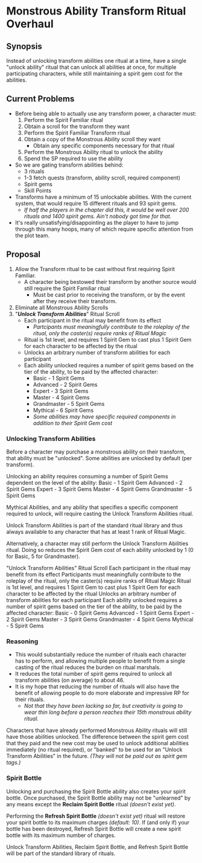 # **Monstrous Ability Transform Ritual Overhaul** #

## **Synopsis** ##
Instead of unlocking transform abilities one ritual at a time, have a single "unlock ability" ritual that can unlock all abilities at once, for multiple participating characters, while still maintaining a spirit gem cost for the abilities.

## **Current Problems**
- Before being able to actually use any transform power, a character must:
    1) Perform the Spirit Familiar ritual
    2) Obtain a scroll for the transform they want
    3) Perform the Spirit Familiar Transform ritual
    4) Obtain a copy of the Monstrous Ability scroll they want
        - Obtain any specific components necessary for that ritual
    5) Perform the Monstrous Ability ritual to unlock the ability
    6) Spend the SP required to use the ability
- So we are gating transform abilities behind:
    - 3 rituals
    - 1-3 fetch quests (transform, ability scroll, required component)
    - Spirit gems
    - Skill Points
- Transforms have a minimum of 15 unlockable abilities. With the current system, that would require 15 different rituals and 93 spirit gems.
    - _If half the players in the chapter did this, it would be well over 200 rituals and 1400 spirit gems. Ain't nobody got time for that._
- It's really unsatisfying/disappointing as the player to have to jump through this many hoops, many of which require specific attention from the plot team.


## **Proposal**
1) Allow the Transform ritual to be cast without first requiring Spirit Familiar.
    - A character being bestowed their transform by another source would still require the Spirit Familiar ritual
        - Must be cast prior to receiving the transform, or by the event after they receive their transform.
2) Eliminate all Monstrous Ability Scrolls
3) "***Unlock Transform Abilities***" Ritual Scroll
    - Each participant in the ritual may benefit from its effect
        - _Partcipants must meaningfully contribute to the roleplay of the ritual, only the caster(s) require ranks of Ritual Magic_
    - Ritual is 1st level, and requires 1 Spirit Gem to cast plus 1 Spirit Gem for each character to be affected by the ritual
    - Unlocks an arbitrary number of transform abilities for each participant
    - Each ability unlocked requires a number of spirit gems based on the tier of the ability, to be paid by the affected character:
        - Basic - 1 Spirit Gems
        - Advanced - 2 Spirit Gems
        - Expert - 3 Spirit Gems
        - Master - 4 Spirit Gems
        - Grandmaster - 5 Spirit Gems
        - Mythical - 6 Spirit Gems
        - _Some abilities may have specific required components in addition to their Spirit Gem cost_

### Unlocking Transform Abilities
Before a character may purchase a monstrous ability on their transform, that ability must be "unlocked". Some abilities are unlocked by default (per transform). 

Unlocking an ability requires consuming a number of Spirit Gems dependent on the level of the ability:
Basic - 1 Spirit Gem
Advanced - 2 Spirit Gems
Expert - 3 Spirit Gems
Master - 4 Spirit Gems
Grandmaster - 5 Spirit Gems

Mythical Abilities, and any ability that specifies a specific component required to unlock, will require casting the Unlock Transform Abilities ritual.

Unlock Transform Abilities is part of the standard ritual library and thus always available to any character that has at least 1 rank of Ritual Magic.

Alternatively, a character may still perform the Unlock Transform Abilities ritual. Doing so reduces the Spirit Gem cost of each ability unlocked by 1 (0 for Basic, 5 for Grandmaster).


"Unlock Transform Abilities" Ritual Scroll
Each participant in the ritual may benefit from its effect
Participants must meaningfully contribute to the roleplay of the ritual, only the caster(s) require ranks of Ritual Magic
Ritual is 1st level, and requires 1 Spirit Gem to cast plus 1 Spirit Gem for each character to be affected by the ritual
Unlocks an arbitrary number of transform abilities for each participant
Each ability unlocked requires a number of spirit gems based on the tier of the ability, to be paid by the affected character:
Basic - 0 Spirit Gems
Advanced - 1 Spirit Gems
Expert - 2 Spirit Gems
Master - 3 Spirit Gems
Grandmaster - 4 Spirit Gems
Mythical - 5 Spirit Gems

### Reasoning ###
- This would substantially reduce the number of rituals each character has to perform, and allowing multiple people to benefit from a single casting of the ritual reduces the burden on ritual marshals.
- It reduces the total number of spirit gems required to unlock all transform abilities (on average) to about 46.
- It is my hope that reducing the number of rituals will also have the benefit of allowing people to do more elaborate and impressive RP for their rituals.
    - _Not that they have been lacking so far, but creativity is going to wear thin long before a person reaches their 15th monstrous ability ritual._

Characters that have already performed Monstrous Ability rituals will still have those abilities unlocked. The difference between the spirit gem cost that they paid and the new cost may be used to unlock additional abilities immediately (no ritual required), or "banked" to be used for an "Unlock Transform Abilities" in the future. _(They will not be paid out as spirit gem tags.)_

### Spirit Bottle ###
Unlocking and purchasing the Spirit Bottle ability also creates your spirit bottle.  Once purchased, the Spirit Bottle ability may not be "unlearned" by any means except the **Reclaim Spirit Bottle** ritual _(doesn't exist yet)_.

Performing the **Refresh Spirit Bottle** _(doesn't exist yet)_ ritual will restore your spirit bottle to its maximum charges _(default: 10)_. If (and only if) your bottle has been destroyed, Refresh Spirit Bottle will create a new spirit bottle with its maximum number of charges.

Unlock Transform Abilities, Reclaim Spirit Bottle, and Refresh Spirit Bottle will be part of the standard library of rituals. 